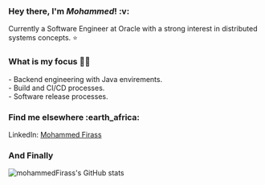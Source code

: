<h3>Hey there, I'm <i>Mohammed</i>! :v:</h3>

Currently a Software Engineer at Oracle with a strong interest in distributed systems concepts. :star:


<h3>What is my focus  👨‍💻</h3>
- Backend engineering with Java envirements.<br/>
- Build and CI/CD processes.<br/>
- Software release processes. <br/>


<h3>Find me elsewhere :earth_africa:</h3>
LinkedIn: <a href="https://www.linkedin.com/in/mohammedfirass/" target="_blank">Mohammed Firass</a>


<h3>And Finally</h3>


![mohammedFirass's GitHub stats](https://github-readme-stats.vercel.app/api?username=mfirass&show_icons=true&theme=tokyonight)
